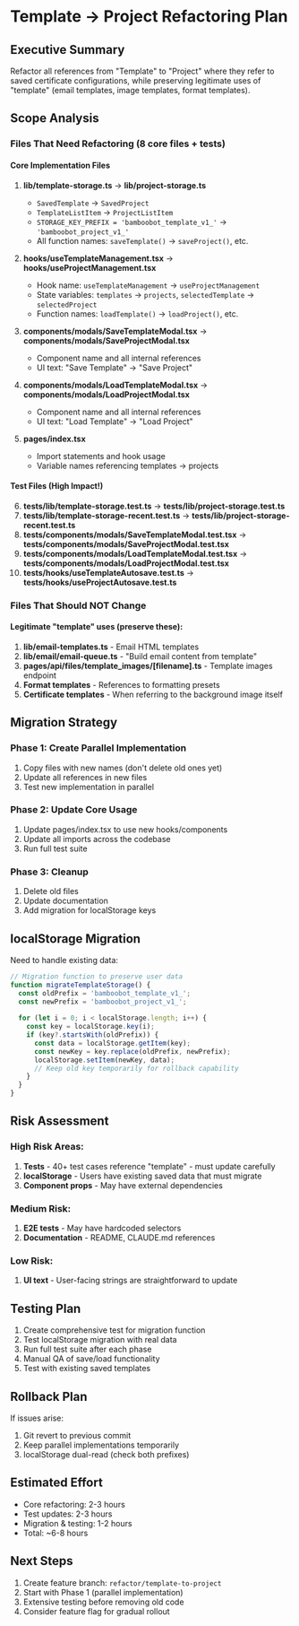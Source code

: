 # Template → Project Refactoring Plan

## Executive Summary
Refactor all references from "Template" to "Project" where they refer to saved certificate configurations, while preserving legitimate uses of "template" (email templates, image templates, format templates).

## Scope Analysis

### Files That Need Refactoring (8 core files + tests)

#### Core Implementation Files
1. **lib/template-storage.ts** → **lib/project-storage.ts**
   - `SavedTemplate` → `SavedProject`
   - `TemplateListItem` → `ProjectListItem`  
   - `STORAGE_KEY_PREFIX = 'bamboobot_template_v1_'` → `'bamboobot_project_v1_'`
   - All function names: `saveTemplate()` → `saveProject()`, etc.

2. **hooks/useTemplateManagement.tsx** → **hooks/useProjectManagement.tsx**
   - Hook name: `useTemplateManagement` → `useProjectManagement`
   - State variables: `templates` → `projects`, `selectedTemplate` → `selectedProject`
   - Function names: `loadTemplate()` → `loadProject()`, etc.

3. **components/modals/SaveTemplateModal.tsx** → **components/modals/SaveProjectModal.tsx**
   - Component name and all internal references
   - UI text: "Save Template" → "Save Project"

4. **components/modals/LoadTemplateModal.tsx** → **components/modals/LoadProjectModal.tsx**
   - Component name and all internal references
   - UI text: "Load Template" → "Load Project"

5. **pages/index.tsx**
   - Import statements and hook usage
   - Variable names referencing templates → projects

#### Test Files (High Impact!)
6. **__tests__/lib/template-storage.test.ts** → **__tests__/lib/project-storage.test.ts**
7. **__tests__/lib/template-storage-recent.test.ts** → **__tests__/lib/project-storage-recent.test.ts**
8. **__tests__/components/modals/SaveTemplateModal.test.tsx** → **__tests__/components/modals/SaveProjectModal.test.tsx**
9. **__tests__/components/modals/LoadTemplateModal.test.tsx** → **__tests__/components/modals/LoadProjectModal.test.tsx**
10. **__tests__/hooks/useTemplateAutosave.test.ts** → **__tests__/hooks/useProjectAutosave.test.ts**

### Files That Should NOT Change

#### Legitimate "template" uses (preserve these):
1. **lib/email-templates.ts** - Email HTML templates
2. **lib/email/email-queue.ts** - "Build email content from template"
3. **pages/api/files/template_images/[filename].ts** - Template images endpoint
4. **Format templates** - References to formatting presets
5. **Certificate templates** - When referring to the background image itself

## Migration Strategy

### Phase 1: Create Parallel Implementation
1. Copy files with new names (don't delete old ones yet)
2. Update all references in new files
3. Test new implementation in parallel

### Phase 2: Update Core Usage
1. Update pages/index.tsx to use new hooks/components
2. Update all imports across the codebase
3. Run full test suite

### Phase 3: Cleanup
1. Delete old files
2. Update documentation
3. Add migration for localStorage keys

## localStorage Migration

Need to handle existing data:
```javascript
// Migration function to preserve user data
function migrateTemplateStorage() {
  const oldPrefix = 'bamboobot_template_v1_';
  const newPrefix = 'bamboobot_project_v1_';
  
  for (let i = 0; i < localStorage.length; i++) {
    const key = localStorage.key(i);
    if (key?.startsWith(oldPrefix)) {
      const data = localStorage.getItem(key);
      const newKey = key.replace(oldPrefix, newPrefix);
      localStorage.setItem(newKey, data);
      // Keep old key temporarily for rollback capability
    }
  }
}
```

## Risk Assessment

### High Risk Areas:
1. **Tests** - 40+ test cases reference "template" - must update carefully
2. **localStorage** - Users have existing saved data that must migrate
3. **Component props** - May have external dependencies

### Medium Risk:
1. **E2E tests** - May have hardcoded selectors
2. **Documentation** - README, CLAUDE.md references

### Low Risk:
1. **UI text** - User-facing strings are straightforward to update

## Testing Plan

1. Create comprehensive test for migration function
2. Test localStorage migration with real data
3. Run full test suite after each phase
4. Manual QA of save/load functionality
5. Test with existing saved templates

## Rollback Plan

If issues arise:
1. Git revert to previous commit
2. Keep parallel implementations temporarily
3. localStorage dual-read (check both prefixes)

## Estimated Effort

- Core refactoring: 2-3 hours
- Test updates: 2-3 hours  
- Migration & testing: 1-2 hours
- Total: ~6-8 hours

## Next Steps

1. Create feature branch: `refactor/template-to-project`
2. Start with Phase 1 (parallel implementation)
3. Extensive testing before removing old code
4. Consider feature flag for gradual rollout